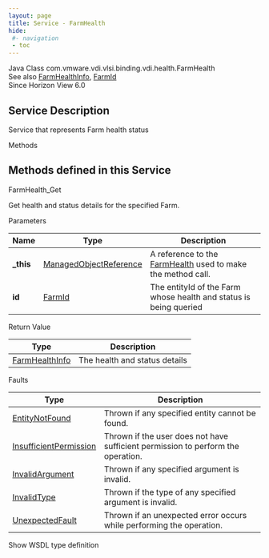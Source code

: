 ```yaml
---
layout: page
title: Service - FarmHealth
hide:
 #- navigation
 - toc
---
```


  
  
  



Java Class
    com.vmware.vdi.vlsi.binding.vdi.health.FarmHealth  
See also
     [FarmHealthInfo](vdi.health.FarmHealth.FarmHealthInfo.md), [FarmId](vdi.entity.FarmId.md)  
Since 
    Horizon View 6.0

  


## Service Description

Service that represents Farm health status 

Methods

Methods defined in this Service   
---  
FarmHealth_Get  
  



Get health and status details for the specified Farm. 

Parameters 

Name| Type| Description  
---|---|---  
**_this**| [ManagedObjectReference](vmodl.ManagedObjectReference.md)|  A reference to the [FarmHealth](vdi.health.FarmHealth.md) used to make the method call.   
**id**| [FarmId](vdi.entity.FarmId.md)|  The entityId of the Farm whose health and status is being queried   
  
  


Return Value 

Type |  Description   
---|---  
[FarmHealthInfo](vdi.health.FarmHealth.FarmHealthInfo.md)| The health and status details  
  


Faults 

Type |  Description   
---|---  
[EntityNotFound](vdi.fault.EntityNotFound.md)| Thrown if any specified entity cannot be found.  
[InsufficientPermission](vdi.fault.InsufficientPermission.md)| Thrown if the user does not have sufficient permission to perform the operation.  
[InvalidArgument](vdi.fault.InvalidArgument.md)| Thrown if any specified argument is invalid.  
[InvalidType](vdi.fault.InvalidType.md)| Thrown if the type of any specified argument is invalid.  
[UnexpectedFault](vdi.fault.UnexpectedFault.md)| Thrown if an unexpected error occurs while performing the operation.  
  
Show WSDL type definition

  
  
  
  
  
  
  

